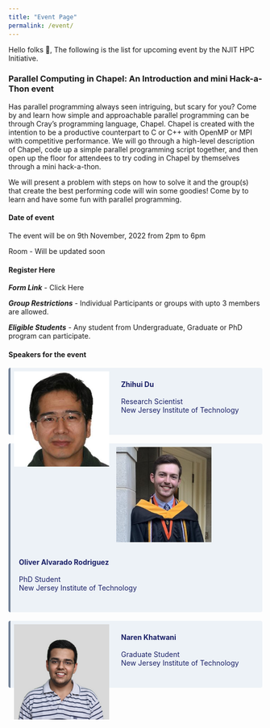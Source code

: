 ```yaml
---
title: "Event Page"
permalink: /event/
---
```


Hello folks 👋, 
The following is the list for upcoming event by the NJIT HPC Initiative.

### Parallel Computing in Chapel: An Introduction and mini Hack-a-Thon event
Has parallel programming always seen intriguing, but scary for you? Come by and learn how simple and approachable parallel programming can be through Cray’s programming language, Chapel. Chapel is created with the intention to be a productive counterpart to C or C++ with OpenMP or MPI with competitive performance. We will go through a high-level description of Chapel, code up a simple parallel programming script together, and then open up the floor for attendees to try coding in Chapel by themselves through a mini hack-a-thon. 

We will present a problem with steps on how to solve it and the group(s) that create the best performing code will win some goodies! Come by to learn and have some fun with parallel programming.

#### Date of event 
The event will be on 9th November, 2022 from 2pm to 6pm

Room - Will be updated soon

#### Register Here

***Form Link*** - Click Here 

***Group Restrictions*** - Individual Participants or groups with upto 3 members are allowed.

***Eligible Students*** - Any student from Undergraduate, Graduate or PhD program can participate.

#### Speakers for the event

<div class="warning" style='background-color:#EDF2F7; color:#1A2067; border-left: solid #718096 4px; border-radius: 4px;'>
<img  src="/display_pictures/zihui_du.jpeg" style="zoom:70%;  float:left; padding:0.7em" />
<p style='padding:0.7em; margin-left:0.5em; display: inline-block;'>
<b>Zhihui Du</b> 
<br>  
<br>Research Scientist
<br>New Jersey Institute of Technology<br>
<a href="https://www.linkedin.com/in/zhihui-du-5162a99/" target="_blank" rel="noopener">
<i class="fab fa-linkedin"></i>
</a>
<br>
</p>
</div>

<br>

<div class="warning" style='background-color:#EDF2F7; color:#1A2067; border-left: solid #718096 4px; border-radius: 4px;'>
<img  src="/display_pictures/oliver.jpeg" style="zoom:70%;  float:left; padding:0.7em" />
<p style='padding:0.7em; margin-left:0.5em; display: inline-block;'>
<b>Oliver Alvarado Rodriguez</b> 
<br>  
<br>PhD Student
<br>New Jersey Institute of Technology<br>
<a href="https://www.linkedin.com/in/oliver-alvarado-rod/" target="_blank" rel="noopener">
<i class="fab fa-linkedin"></i>
</a>
<br>
</p>
</div>

<br>

<div class="warning" style='background-color:#EDF2F7; color:#1A2067; border-left: solid #718096 4px; border-radius: 4px;'>
<img  src="/display_pictures/naren_khatwani.png" style="zoom:70%;  float:left; padding:0.7em" />
<p style='padding:0.7em; margin-left:0.5em; display: inline-block;'>
<b>Naren Khatwani</b> 
<br>  
<br>Graduate Student
<br>New Jersey Institute of Technology<br>
<a href="https://www.linkedin.com/in/naren-khatwani-b05415181/" target="_blank" rel="noopener">
<i class="fab fa-linkedin"></i>
</a>
<br>
</p>
</div>


